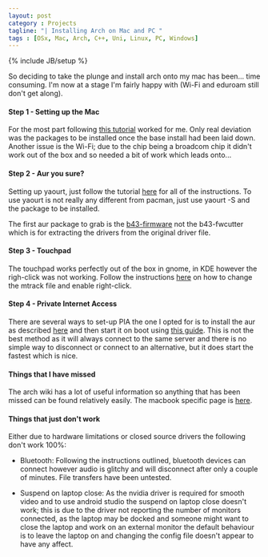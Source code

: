```yaml
---
layout: post
category : Projects
tagline: "| Installing Arch on Mac and PC "
tags : [OSx, Mac, Arch, C++, Uni, Linux, PC, Windows]
---
```


{% include JB/setup %}

So deciding to take the plunge and install arch onto my mac has been... time consuming. I'm now at a stage I'm fairly happy with (Wi-Fi and eduroam still don't get along).

#### Step 1 - Setting up the Mac ####

For the most part following [this tutorial](http://zanshin.net/2015/02/05/arch-linux-on-a-macbook-pro-part-1-creating-a-usb-installer/) worked for me. Only real deviation was the packages to be installed once the base install had been laid down. Another issue is the Wi-Fi; due to the chip being a broadcom chip it didn't work out of the box and so needed a bit of work which leads onto...

#### Step 2 - Aur you sure? ####

Setting up yaourt, just follow the tutorial [here](https://www.digitalocean.com/community/tutorials/how-to-use-yaourt-to-easily-download-arch-linux-community-packages) for all of the instructions. To use yaourt is not really any different from pacman, just use yaourt -S and the package to be installed.

The first aur package to grab is the [b43-firmware](https://aur.archlinux.org/packages/b43-firmware/) not the b43-fwcutter which is for extracting the drivers from the original driver file.

#### Step 3 - Touchpad ####

The touchpad works perfectly out of the box in gnome, in KDE however the righ-click was not working. Follow the instructions [here](https://wiki.archlinux.org/index.php/Mac#Touchpad) on how to change the mtrack file and enable right-click.

#### Step 4 - Private Internet Access ####

There are several ways to set-up PIA the one I opted for is to install the aur as described [here](https://wiki.archlinux.org/index.php/Private_Internet_Access_VPN#Installation) and then start it on boot using [this guide](https://wiki.archlinux.org/index.php/OpenVPN#systemd_service_configuration). This is not the best method as it will always connect to the same server and there is no simple way to disconnect or connect to an alternative, but it does start the fastest which is nice.


#### Things that I have missed ####

The arch wiki has a lot of useful information so anything that has been missed can be found relatively easily. The macbook specific page is [here](https://wiki.archlinux.org/index.php/Mac).


#### Things that just don't work ####

Either due to hardware limitations or closed source drivers the following don't work 100%:

- Bluetooth: Following the instructions outlined, bluetooth devices can connect however audio is glitchy and will disconnect after only a couple of minutes. File transfers have been untested.

- Suspend on laptop close: As the nvidia driver is required for smooth video and to use android studio the suspend on laptop close doesn't work; this is due to the driver not reporting the number of monitors connected, as the laptop may be docked and someone might want to close the laptop and work on an external monitor the default behaviour is to leave the laptop on and changing the config file doesn't appear to have any affect.

